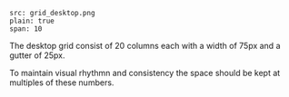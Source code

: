 ```image
src: grid_desktop.png
plain: true
span: 10
```
The desktop grid consist of 20 columns each with a width of 75px and a gutter of 25px.

To maintain visual rhythmn and consistency the space should be kept at multiples of these numbers.
